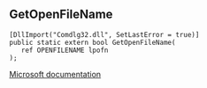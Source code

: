 ## GetOpenFileName

```
[DllImport("Comdlg32.dll", SetLastError = true)]
public static extern bool GetOpenFileName(
   ref OPENFILENAME lpofn
);
```

[Microsoft documentation](https://docs.microsoft.com/en-us/windows/win32/api/commdlg/nf-commdlg-getopenfilename)
